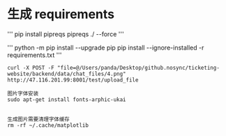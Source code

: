 

# 生成 requirements
'''
pip install pipreqs
pipreqs ./ --force
'''


'''
	python -m pip install --upgrade pip
	pip install --ignore-installed -r requirements.txt
'''


```
curl -X POST -F "file=@/Users/panda/Desktop/github.nosync/ticketing-website/backend/data/chat_files/4.png" http://47.116.201.99:8001/test/upload_file
```


```
图片字体安装
sudo apt-get install fonts-arphic-ukai


生成图片需要清理字体缓存
rm -rf ~/.cache/matplotlib

```
